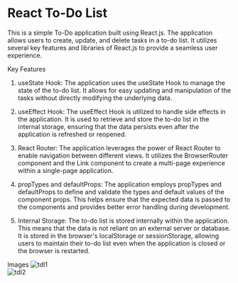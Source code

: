 
# React To-Do List

This is a simple To-Do application built using React.js. The application allows users to create, update, and delete tasks in a to-do list. It utilizes several key features and libraries of React.js to provide a seamless user experience.

Key Features
1. useState Hook: The application uses the useState Hook to manage the state of the to-do list. It allows for easy updating and manipulation of the tasks without directly modifying the underlying data.
1. useEffect Hook: The useEffect Hook is utilized to handle side effects in the application. It is used to retrieve and store the to-do list in the internal storage, ensuring that the data persists even after the application is refreshed or reopened.

3. React Router: The application leverages the power of React Router to enable navigation between different views. It utilizes the BrowserRouter component and the Link component to create a multi-page experience within a single-page application.

4. propTypes and defaultProps: The application employs propTypes and defaultProps to define and validate the types and default values of the component props. This helps ensure that the expected data is passed to the components and provides better error handling during development.

5. Internal Storage: The to-do list is stored internally within the application. This means that the data is not reliant on an external server or database. It is stored in the browser's localStorage or sessionStorage, allowing users to maintain their to-do list even when the application is closed or the browser is restarted.

Images
![tdl1](https://github.com/adityapadwal/React-To-Do-List/assets/97524745/943683d6-77df-4187-8507-1dde10fe607e) <br />
![tdl2](https://github.com/adityapadwal/React-To-Do-List/assets/97524745/67d6449e-85b3-4e71-a8c5-e0d04b4797c7)
